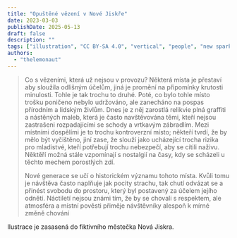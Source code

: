 ```yaml
---
title: "Opuštěné vězení v Nové Jiskře"
date: 2023-03-03
publishDate: 2025-05-13
draft: false
description: ""
tags: ["illustration", "CC BY-SA 4.0", "vertical", "people", "new spark"]
authors:
  - "thelemonaut"
---
```


> Co s vězeními, která už nejsou v provozu? Některá místa je přestaví aby sloužila odlišným účelům, jiná je promění na připomínky krutosti minulosti. Tohle je tak trochu to druhé. Poté, co bylo tohle místo trošku poničeno nebylo udržováno, ale zanecháno na pospas přírodním a lidským živlům. Dnes je z něj zarostlá relikvie plná graffiti a nástěných maleb, která je často navštěvována těmi, kteří nejsou zastrašeni rozpadajícími se schody a vrtkavým zábradlím. Mezi místními dospělími je to trochu kontroverzní místo; někteří tvrdí, že by mělo být vyčištěno, jiní zase, že slouží jako ucházející trocha rizika pro mladistvé, kteří potřebují trochu nebezpečí, aby se cítili naživu. Něktěří možná stále vzpomínají s nostalgií na časy, kdy se scházeli u těchto mechem porostlých zdí.
>
> Nové generace se učí o historickém významu tohoto místa. Kvůli tomu je návštěva často naplňuje jak pocity strachu, tak chutí odvázat se a přinést svobodu do prostoru, který byl postavený za účelem jejího odnětí. Náctiletí nejsou známi tím, že by se chovali s respektem, ale atmosféra a místní pověsti přiměje návštěvníky alespoň k mírné změně chování 

Ilustrace je zasasená do fiktivního městečka Nová Jiskra.